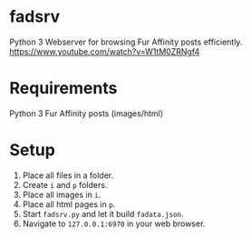 # fadsrv
Python 3 Webserver for browsing Fur Affinity posts efficiently.
https://www.youtube.com/watch?v=W1tM0ZRNgf4

# Requirements
Python 3
Fur Affinity posts (images/html)

# Setup
1. Place all files in a folder.
2. Create `i` and `p` folders.
3. Place all images in `i`.
4. Place all html pages in `p`.
5. Start `fadsrv.py` and let it build `fadata.json`.
6. Navigate to `127.0.0.1:6970` in your web browser.
